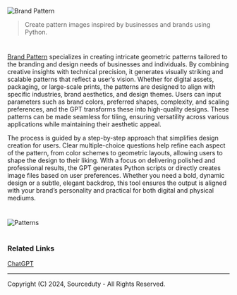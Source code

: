 ![Brand Pattern](https://github.com/user-attachments/assets/4e908936-9cff-4a0a-bd84-73766b673d38)

> Create pattern images inspired by businesses and brands using Python.
#

[Brand Pattern](https://chatgpt.com/g/g-Lqv9cGcWc-brand-pattern) specializes in creating intricate geometric patterns tailored to the branding and design needs of businesses and individuals. By combining creative insights with technical precision, it generates visually striking and scalable patterns that reflect a user’s vision. Whether for digital assets, packaging, or large-scale prints, the patterns are designed to align with specific industries, brand aesthetics, and design themes. Users can input parameters such as brand colors, preferred shapes, complexity, and scaling preferences, and the GPT transforms these into high-quality designs. These patterns can be made seamless for tiling, ensuring versatility across various applications while maintaining their aesthetic appeal.

The process is guided by a step-by-step approach that simplifies design creation for users. Clear multiple-choice questions help refine each aspect of the pattern, from color schemes to geometric layouts, allowing users to shape the design to their liking. With a focus on delivering polished and professional results, the GPT generates Python scripts or directly creates image files based on user preferences. Whether you need a bold, dynamic design or a subtle, elegant backdrop, this tool ensures the output is aligned with your brand’s personality and practical for both digital and physical mediums.

#
![Patterns](https://github.com/user-attachments/assets/35d3103c-5278-445e-953c-d9cae250806a)

#
### Related Links

[ChatGPT](https://github.com/sourceduty/ChatGPT)

***
Copyright (C) 2024, Sourceduty - All Rights Reserved.
